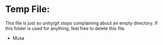 # Temp File:

This file is just so unity/git stops complaining about an empty directory.  If this folder is used for anything, feel free to delete this file.

- Musa